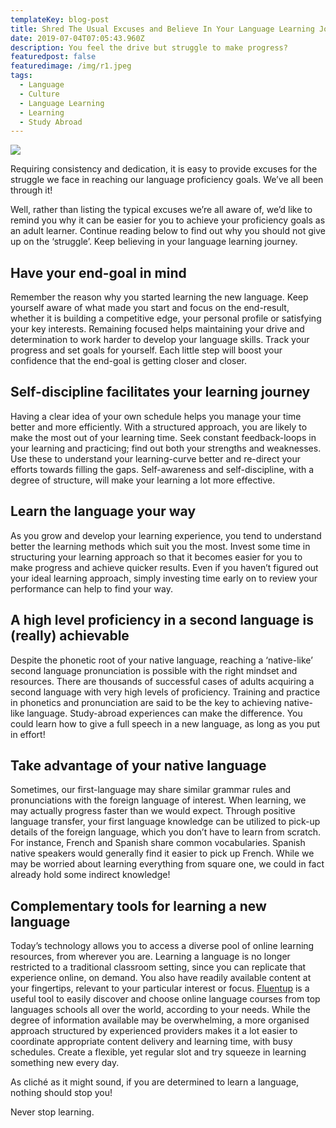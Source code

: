 ```yaml
---
templateKey: blog-post
title: Shred The Usual Excuses and Believe In Your Language Learning Journey
date: 2019-07-04T07:05:43.960Z
description: You feel the drive but struggle to make progress?
featuredpost: false
featuredimage: /img/r1.jpeg
tags:
  - Language
  - Culture
  - Language Learning
  - Learning
  - Study Abroad
---
```

![](/img/r1.jpeg)

Requiring consistency and dedication, it is easy to provide excuses for the struggle we face in reaching our language proficiency goals. We’ve all been through it!



Well, rather than listing the typical excuses we’re all aware of, we’d like to remind you why it can be easier for you to achieve your proficiency goals as an adult learner. Continue reading below to find out why you should not give up on the ‘struggle’. Keep believing in your language learning journey.

## Have your end-goal in mind

Remember the reason why you started learning the new language. Keep yourself aware of what made you start and focus on the end-result, whether it is building a competitive edge, your personal profile or satisfying your key interests. Remaining focused helps maintaining your drive and determination to work harder to develop your language skills. Track your progress and set goals for yourself. Each little step will boost your confidence that the end-goal is getting closer and closer.

## Self-discipline facilitates your learning journey

Having a clear idea of your own schedule helps you manage your time better and more efficiently. With a structured approach, you are likely to make the most out of your learning time. Seek constant feedback-loops in your learning and practicing; find out both your strengths and weaknesses. Use these to understand your learning-curve better and re-direct your efforts towards filling the gaps. Self-awareness and self-discipline, with a degree of structure, will make your learning a lot more effective.



## Learn the language your way

As you grow and develop your learning experience, you tend to understand better the learning methods which suit you the most. Invest some time in structuring your learning approach so that it becomes easier for you to make progress and achieve quicker results. Even if you haven’t figured out your ideal learning approach, simply investing time early on to review your performance can help to find your way.



## A high level proficiency in a second language is (really) achievable

Despite the phonetic root of your native language, reaching a ‘native-like’ second language pronunciation is possible with the right mindset and resources. There are thousands of successful cases of adults acquiring a second language with very high levels of proficiency. Training and practice in phonetics and pronunciation are said to be the key to achieving native-like language. Study-abroad experiences can make the difference. You could learn how to give a full speech in a new language, as long as you put in effort!

## 

## Take advantage of your native language

Sometimes, our first-language may share similar grammar rules and pronunciations with the foreign language of interest. When learning, we may actually progress faster than we would expect. Through positive language transfer, your first language knowledge can be utilized to pick-up details of the foreign language, which you don’t have to learn from scratch. For instance, French and Spanish share common vocabularies. Spanish native speakers would generally find it easier to pick up French. While we may be worried about learning everything from square one, we could in fact already hold some indirect knowledge!

## 

## Complementary tools for learning a new language

Today’s technology allows you to access a diverse pool of online learning resources, from wherever you are. Learning a language is no longer restricted to a traditional classroom setting, since you can replicate that experience online, on demand. You also have readily available content at your fingertips, relevant to your particular interest or focus. [Fluentup](https://fluentup.com/) is a useful tool to easily discover and choose online language courses from top languages schools all over the world, according to your needs. While the degree of information available may be overwhelming, a more organised approach structured by experienced providers makes it a lot easier to coordinate appropriate content delivery and learning time, with busy schedules. Create a flexible, yet regular slot and try squeeze in learning something new every day.



As cliché as it might sound, if you are determined to learn a language, nothing should stop you!



Never stop learning.
